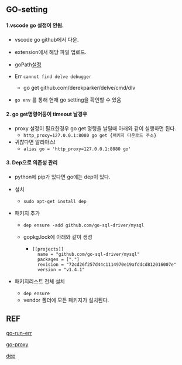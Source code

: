 ## GO-setting

#### 1.vscode go 설정이 안됨.

* vscode go github에서 다운.
* extension에서 해당 파일 업로드.
* goPath[설정](http://blog.naver.com/PostView.nhn?blogId=pid011&logNo=220771635153&redirect=Dlog&widgetTypeCall=true)

* Err `cannot find delve debugger`
  * go get github.com/derekparker/delve/cmd/dlv
* `go env` 를 통해 현재 go setting을 확인할 수 있음



#### 2. go get명령어등이 timeout 날경우

* proxy 설정이 필요한경우 go get 명령을 날릴때 아래와 같이 실행하면 된다.
  * `http_proxy=127.0.0.1:8080 go get {패키지 다운로드 주소}`
* 귀찮다면 알리아스!
  * `alias go = 'http_proxy=127.0.0.1:8080 go'`



#### 3.  Dep으로 의존성 관리

* python에 pip가 있다면 go에는 dep이 있다.
* 설치

  * `sudo apt-get install dep`

* 패키지 추가

  * `dep ensure -add github.com/go-sql-driver/mysql`

  * gopkg.lock에 아래와 같이 생성

    * ~~~shell
      [[projects]]
        name = "github.com/go-sql-driver/mysql"
        packages = ["."]
        revision = "72cd26f257d44c1114970e19afddcd812016007e"
        version = "v1.4.1"
      ~~~

* 패키지리스트 전체 설치

  * `dep ensure`	
  * vendor 폴더에 모든 패키지가 설치된다.

## REF

[go-run-err](http://gaiserne.tistory.com/226)

[go-proxy](https://stackoverflow.com/questions/10383299/how-do-i-configure-go-to-use-a-proxy)

[dep](https://golang.github.io/dep/docs/new-project.html)